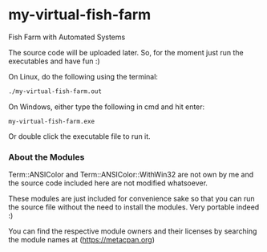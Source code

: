 # my-virtual-fish-farm
Fish Farm with Automated Systems

The source code will be uploaded later. So, for the moment just run the executables and have fun :)

On Linux, do the following using the terminal:

```bash
./my-virtual-fish-farm.out
```

On Windows, either type the following in cmd and hit enter:

```
my-virtual-fish-farm.exe
```

Or double click the executable file to run it.

### About the Modules
Term::ANSIColor and Term::ANSIColor::WithWin32 are not own by me and the source code included here are not modified whatsoever.

These modules are just included for convenience sake so that you can run the source file without the need to install the modules. Very portable indeed :)

You can find the respective module owners and their licenses by searching the module names at (https://metacpan.org)

